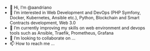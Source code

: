 - 👋 Hi, I’m @aandriano
- 👀 I’m interested in Web Development and DevOps (PHP Symfony, Docker, Kubernetes, Ansible etc.), Python, Blockchain and Smart Contracts development, Web 3.0
- 🌱 I’m currently improving my skills on web environment and devops tools such as Ansible, Traefik, Prometheus, Grafana
- 💞️ I’m looking to collaborate on ...
- 📫 How to reach me ...

<!---
aandrianomanana/aandrianomanana is a ✨ special ✨ repository because its `README.md` (this file) appears on your GitHub profile.
You can click the Preview link to take a look at your changes.
--->
